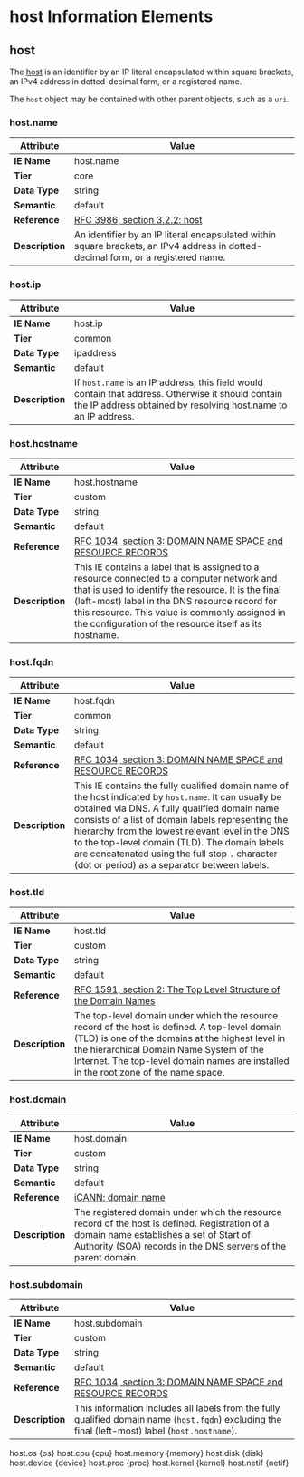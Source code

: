 # host Information Elements

## host

The [host](https://tools.ietf.org/html/rfc3986#section-3.2.2) is an identifier by an IP literal encapsulated within square brackets, an IPv4 address in dotted-decimal form, or a registered name.

The `host` object may be contained with other parent objects, such as a `uri`.

### host.name

Attribute | Value
--- | ---
**IE Name** | host.name
**Tier** | core
**Data Type** | string
**Semantic** | default
**Reference** | [RFC 3986, section 3.2.2: host](https://tools.ietf.org/html/rfc3986#section-3.2.2)
**Description** | An identifier by an IP literal encapsulated within square brackets, an IPv4 address in dotted-decimal form, or a registered name.

### host.ip

Attribute | Value
--- | ---
**IE Name** | host.ip
**Tier** | common
**Data Type** | ipaddress
**Semantic** | default
**Description** | If `host.name` is an IP address, this field would contain that address. Otherwise it should contain the IP address obtained by resolving host.name to an IP address.

### host.hostname

Attribute | Value
--- | ---
**IE Name** | host.hostname
**Tier** | custom
**Data Type** | string
**Semantic** | default
**Reference** | [RFC 1034, section 3: DOMAIN NAME SPACE and RESOURCE RECORDS](https://tools.ietf.org/html/rfc1034#section-3)
**Description** | This IE contains a label that is assigned to a resource connected to a computer network and that is used to identify the resource. It is the final (left-most) label in the DNS resource record for this resource. This value is commonly assigned in the configuration of the resource itself as its hostname.

### host.fqdn

Attribute | Value
--- | ---
**IE Name** | host.fqdn
**Tier** | common
**Data Type** | string
**Semantic** | default
**Reference** | [RFC 1034, section 3: DOMAIN NAME SPACE and RESOURCE RECORDS](https://tools.ietf.org/html/rfc1034#section-3)
**Description** | This IE contains the fully qualified domain name of the host indicated by `host.name`. It can usually be obtained via DNS. A fully qualified domain name consists of a list of domain labels representing the hierarchy from the lowest relevant level in the DNS to the top-level domain (TLD). The domain labels are concatenated using the full stop `.` character (dot or period) as a separator between labels.

### host.tld

Attribute | Value
--- | ---
**IE Name** | host.tld
**Tier** | custom
**Data Type** | string
**Semantic** | default
**Reference** | [RFC 1591, section 2: The Top Level Structure of the Domain Names](https://tools.ietf.org/html/rfc1591#section-2)
**Description** | The top-level domain under which the resource record of the host is defined. A top-level domain (TLD) is one of the domains at the highest level in the hierarchical Domain Name System of the Internet. The top-level domain names are installed in the root zone of the name space.

### host.domain

Attribute | Value
--- | ---
**IE Name** | host.domain
**Tier** | custom
**Data Type** | string
**Semantic** | default
**Reference** | [iCANN: domain name](https://www.icann.org/icann-acronyms-and-terms/en/G0168)
**Description** | The registered domain under which the resource record of the host is defined. Registration of a domain name establishes a set of Start of Authority (SOA) records in the DNS servers of the parent domain.

### host.subdomain

Attribute | Value
--- | ---
**IE Name** | host.subdomain
**Tier** | custom
**Data Type** | string
**Semantic** | default
**Reference** | [RFC 1034, section 3: DOMAIN NAME SPACE and RESOURCE RECORDS](https://tools.ietf.org/html/rfc1034#section-3)
**Description** | This information includes all labels from the fully qualified domain name (`host.fqdn`) excluding the final (left-most) label (`host.hostname`).

host.os {os}
host.cpu {cpu}
host.memory {memory}
host.disk {disk}
host.device {device}
host.proc {proc}
host.kernel {kernel}
host.netif {netif}
